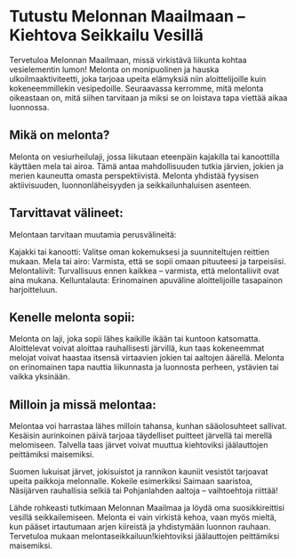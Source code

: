 # Tutustu Melonnan Maailmaan – Kiehtova Seikkailu Vesillä

Tervetuloa Melonnan Maailmaan, missä virkistävä liikunta kohtaa vesielementin lumon! Melonta on monipuolinen ja hauska ulkoilmaaktiviteetti, joka tarjoaa upeita elämyksiä niin aloittelijoille kuin kokeneemmillekin vesipedoille. Seuraavassa kerromme, mitä melonta oikeastaan on, mitä siihen tarvitaan ja miksi se on loistava tapa viettää aikaa luonnossa.

## Mikä on melonta?

Melonta on vesiurheilulaji, jossa liikutaan eteenpäin kajakilla tai kanoottilla käyttäen mela tai airoa. Tämä antaa mahdollisuuden tutkia järvien, jokien ja merien kauneutta omasta perspektiivistä. Melonta yhdistää fyysisen aktiivisuuden, luonnonläheisyyden ja seikkailunhaluisen asenteen.

## Tarvittavat välineet:

Melontaan tarvitaan muutamia perusvälineitä:

Kajakki tai kanootti: Valitse oman kokemuksesi ja suunniteltujen reittien mukaan.
Mela tai airo: Varmista, että se sopii omaan pituuteesi ja tarpeisiisi.
Melontaliivit: Turvallisuus ennen kaikkea – varmista, että melontaliivit ovat aina mukana.
Kelluntalauta: Erinomainen apuväline aloittelijoille tasapainon harjoitteluun.

## Kenelle melonta sopii:

Melonta on laji, joka sopii lähes kaikille ikään tai kuntoon katsomatta. Aloittelevat voivat aloittaa rauhallisesti järvillä, kun taas kokeneemmat melojat voivat haastaa itsensä virtaavien jokien tai aaltojen äärellä. Melonta on erinomainen tapa nauttia liikunnasta ja luonnosta perheen, ystävien tai vaikka yksinään.

## Milloin ja missä melontaa:

Melontaa voi harrastaa lähes milloin tahansa, kunhan sääolosuhteet sallivat. Kesäisin aurinkoinen päivä tarjoaa täydelliset puitteet järvellä tai merellä melomiseen. Talvella taas järvet voivat muuttua kiehtoviksi jäälauttojen peittämiksi maisemiksi.

Suomen lukuisat järvet, jokisuistot ja rannikon kauniit vesistöt tarjoavat upeita paikkoja melonnalle. Kokeile esimerkiksi Saimaan saaristoa, Näsijärven rauhallisia selkiä tai Pohjanlahden aaltoja – vaihtoehtoja riittää!

Lähde rohkeasti tutkimaan Melonnan Maailmaa ja löydä oma suosikkireittisi vesillä seikkailemiseen. Melonta ei vain virkistä kehoa, vaan myös mieltä, kun pääset irtautumaan arjen kiireistä ja yhdistymään luonnon rauhaan. Tervetuloa mukaan melontaseikkailuun!kiehtoviksi jäälauttojen peittämiksi maisemiksi.
